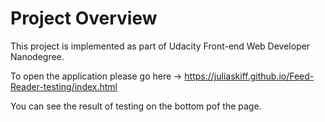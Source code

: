 # Project Overview

This project is implemented as part of Udacity Front-end Web Developer Nanodegree.

To open the application please go here -> https://juliaskiff.github.io/Feed-Reader-testing/index.html

You can see the result of testing on the bottom pof the page.


